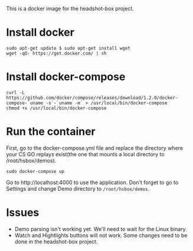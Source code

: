 This is a docker image for the headshot-box project.

# Install docker

```
sudo apt-get update $ sudo apt-get install wget
wget -qO- https://get.docker.com/ | sh
```

# Install docker-compose

```
curl -L https://github.com/docker/compose/releases/download/1.2.0/docker-compose-`uname -s`-`uname -m` > /usr/local/bin/docker-compose
chmod +x /usr/local/bin/docker-compose
```

# Run the container

First, go to the docker-compose.yml file and replace the directory where your CS GO replays exist(the one that mounts a local directory to /root/hsbox/demos).

```
sudo docker-compose up
```

Go to http://localhost:4000 to use the application.
Don't forget to go to Settings and change Demo directory to `/root/hsbox/demos`.

# Issues

* Demo parsing isn't working yet. We'll need to wait for the Linux binary.
* Watch and Hightlights buttons will not work. Some changes need to be done in the headshot-box project.

